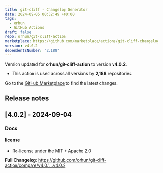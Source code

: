 ```yaml
---
title: git-cliff - Changelog Generator
date: 2024-09-05 00:52:49 +00:00
tags:
  - orhun
  - GitHub Actions
draft: false
repo: orhun/git-cliff-action
marketplace: https://github.com/marketplace/actions/git-cliff-changelog-generator
version: v4.0.2
dependentsNumber: "2,188"
---
```



Version updated for **orhun/git-cliff-action** to version **v4.0.2**.
- This action is used across all versions by **2,188** repositories.

Go to the [GitHub Marketplace](https://github.com/marketplace/actions/git-cliff-changelog-generator) to find the latest changes.

## Release notes

## [4.0.2] - 2024-09-04

### Docs
#### license
- Re-license under the MIT + Apache 2.0

**Full Changelog**: https://github.com/orhun/git-cliff-action/compare/v4.0.1...v4.0.2
